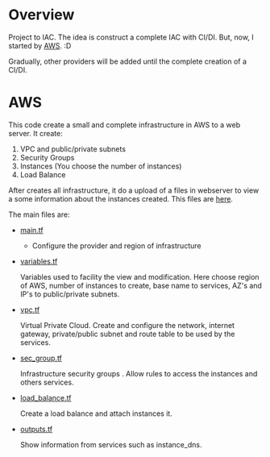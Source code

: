 # **Overview**

Project to IAC. The idea is construct a complete IAC with CI/DI. But, now, I started by [AWS](Terraform/AWS). :D


Gradually, other providers will be added until the complete creation of a CI/DI.
<br/>

# **AWS**

This code create a small and complete infrastructure in AWS to a web server. It create:
1. VPC and public/private subnets
2. Security Groups
3. Instances (You choose the number of instances)
4. Load Balance



After creates all infrastructure, it do a upload of a files in webserver to view a some information about the instances created. This files are [here](Terraform/AWS/files/web_application).

The main files are:
- [main.tf](Terraform/AWS/main.tf)
    * Configure the provider and region of infrastructure

- [variables.tf](Terraform/AWS/variables.tf)
    <p>Variables used to facility the view and modification. Here choose region of AWS, number of instances to create, base name to services, AZ's and IP's to public/private subnets.</p>

- [vpc.tf](Terraform/AWS/vpc.tf)
    <p>Virtual Private Cloud. Create and configure the network, internet gateway, private/public subnet and route table to be used by the services.</p>

- [sec_group.tf](Terraform/AWS/sec_group.tf)
    <p>Infrastructure security groups . Allow rules to access the instances and others services.</p>

- [load_balance.tf](Terraform/AWS/load_balance.tf)
    <p>Create a load balance and attach instances it.</p>

- [outputs.tf](Terraform/AWS/outputs.tf)
    <p>Show information from services such as instance_dns.</p>